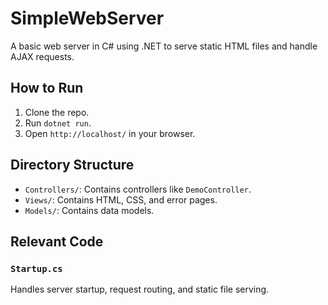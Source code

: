 # SimpleWebServer

A basic web server in C# using .NET to serve static HTML files and handle AJAX requests.

## How to Run
1. Clone the repo.
2. Run `dotnet run`.
3. Open `http://localhost/` in your browser.

## Directory Structure
- `Controllers/`: Contains controllers like `DemoController`.
- `Views/`: Contains HTML, CSS, and error pages.
- `Models/`: Contains data models.

## Relevant Code

### `Startup.cs`
Handles server startup, request routing, and static file serving.
